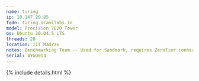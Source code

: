 ```yaml
---
name: turing
ip: 10.147.20.85
fqdn: turing.ocamllabs.io
model: Precision 7820 Tower
os: Ubuntu 20.04.5 LTS
threads: 28
location: IIT Madras
notes: Benchmarking Team -- Used for Sandmark; requires ZeroTier connection
serial: 4YGD013
---
```

{% include details.html %}
